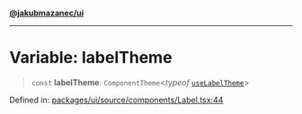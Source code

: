 [**@jakubmazanec/ui**](../README.md)

---

# Variable: labelTheme

> `const` **labelTheme**: `ComponentTheme`\<_typeof_
> [`useLabelTheme`](../functions/useLabelTheme.md)\>

Defined in:
[packages/ui/source/components/Label.tsx:44](https://github.com/jakubmazanec/tools/blob/412167e80a7675933e43d5220a19d05130301e2d/packages/ui/source/components/Label.tsx#L44)

